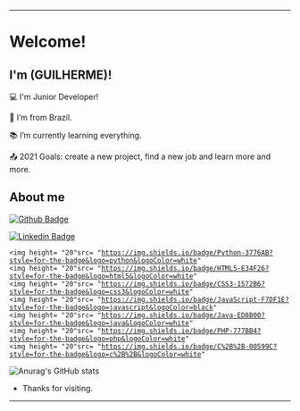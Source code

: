 ----------------------------------------------------------------------------

# Welcome!

 

## I'm (GUILHERME)!

 

:computer: I'm Junior Developer!

:house_with_garden: I’m from Brazil.

:books: I’m currently learning everything.

:outbox_tray: 2021 Goals: create a new project, find a new job and learn more and more.

 

## About me

[![Github Badge](https://img.shields.io/badge/-Github-000?style=flat-square&logo=Github&logoColor=white&link=LINK_GIT)](https://github.com/Guilherme-07062002)

[![Linkedin Badge](https://img.shields.io/badge/-LinkedIn-blue?style=flat-square&logo=Linkedin&logoColor=white&link=LINK_LINKEDIN)](https://www.linkedin.com/in/guilherme-gomes-1321a9213/)

<code><img height= "20"src= "https://img.shields.io/badge/Python-3776AB?style=for-the-badge&logo=python&logoColor=white" </code>
<code><img height= "20"src= "https://img.shields.io/badge/HTML5-E34F26?style=for-the-badge&logo=html5&logoColor=white" </code>
<code><img height= "20"src= "https://img.shields.io/badge/CSS3-1572B6?style=for-the-badge&logo=css3&logoColor=white" </code>
<code><img height= "20"src= "https://img.shields.io/badge/JavaScript-F7DF1E?style=for-the-badge&logo=javascript&logoColor=black" </code>
<code><img height= "20"src= "https://img.shields.io/badge/Java-ED8B00?style=for-the-badge&logo=java&logoColor=white" </code>
<code><img height= "20"src= "https://img.shields.io/badge/PHP-777BB4?style=for-the-badge&logo=php&logoColor=white" </code>
<code><img height= "20"src= "https://img.shields.io/badge/C%2B%2B-00599C?style=for-the-badge&logo=c%2B%2B&logoColor=white" </code>

![Anurag's GitHub stats](https://github-readme-stats.vercel.app/api?username=anuraghazra&show_icons=true&theme=radical)






- Thanks for visiting.


----------------------------------------------------------------------------------
